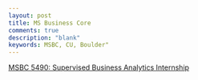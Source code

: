 ```yaml
---
layout: post
title: MS Business Core
comments: true
description: "blank"
keywords: MSBC, CU, Boulder"
---
```

<body>
	<div><a href="../pages/MSBC-5490">MSBC 5490: Supervised Business Analytics Internship</a></div>
</body>